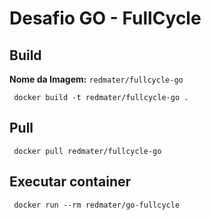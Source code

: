 # Desafio GO - FullCycle

## Build
**Nome da Imagem:** ``redmater/fullcycle-go``

`` docker build -t redmater/fullcycle-go .``

## Pull

`` docker pull redmater/fullcycle-go``

## Executar container
`` docker run --rm redmater/go-fullcycle``
